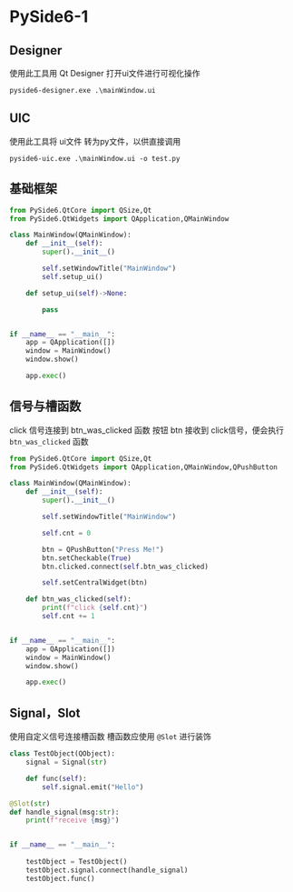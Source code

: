# PySide6-1

## Designer

使用此工具用 Qt Designer 打开ui文件进行可视化操作

```pwsh
pyside6-designer.exe .\mainWindow.ui
```

## UIC

使用此工具将 ui文件 转为py文件，以供直接调用

```
pyside6-uic.exe .\mainWindow.ui -o test.py
```

## 基础框架

```python
from PySide6.QtCore import QSize,Qt
from PySide6.QtWidgets import QApplication,QMainWindow

class MainWindow(QMainWindow):
    def __init__(self):
        super().__init__()

        self.setWindowTitle("MainWindow")
		self.setup_ui()

	def setup_ui(self)->None:

		pass


if __name__ == "__main__":
    app = QApplication([])
    window = MainWindow()
    window.show()

    app.exec()
```


## 信号与槽函数

click 信号连接到 btn_was_clicked 函数
按钮 btn 接收到 click信号，便会执行 `btn_was_clicked` 函数

```python
from PySide6.QtCore import QSize,Qt
from PySide6.QtWidgets import QApplication,QMainWindow,QPushButton

class MainWindow(QMainWindow):
    def __init__(self):
        super().__init__()

        self.setWindowTitle("MainWindow")

        self.cnt = 0

        btn = QPushButton("Press Me!")
        btn.setCheckable(True)
        btn.clicked.connect(self.btn_was_clicked)

        self.setCentralWidget(btn)

    def btn_was_clicked(self):
        print(f"click {self.cnt}")
        self.cnt += 1


if __name__ == "__main__":
    app = QApplication([])
    window = MainWindow()
    window.show()

    app.exec()
```

## Signal，Slot

使用自定义信号连接槽函数
槽函数应使用 `@Slot` 进行装饰

```python
class TestObject(QObject):
    signal = Signal(str)

    def func(self):
        self.signal.emit("Hello")

@Slot(str)
def handle_signal(msg:str):
    print(f"receive {msg}")


if __name__ == "__main__":
    
    testObject = TestObject()
    testObject.signal.connect(handle_signal)
    testObject.func()
    
```


